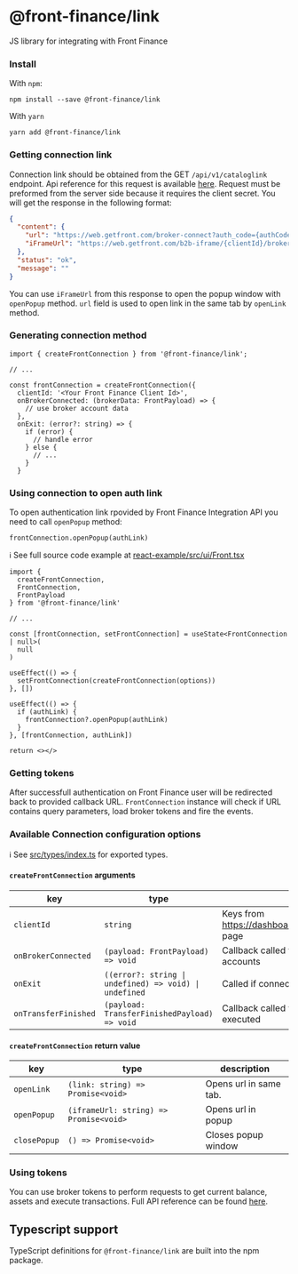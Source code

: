 # @front-finance/link

JS library for integrating with Front Finance

### Install

With `npm`:

```
npm install --save @front-finance/link
```

With `yarn`

```
yarn add @front-finance/link
```

### Getting connection link

Connection link should be obtained from the GET `/api/v1/cataloglink` endpoint. Api reference for this request is available [here](https://integration-api.getfront.com/apireference#tag/Integrations/paths/~1api~1v1~1cataloglink/get). Request must be preformed from the server side because it requires the client secret. You will get the response in the following format:

```json
{
  "content": {
    "url": "https://web.getfront.com/broker-connect?auth_code={authCode}",
    "iFrameUrl": "https://web.getfront.com/b2b-iframe/{clientId}/broker-connect?auth_code={authCode}"
  },
  "status": "ok",
  "message": ""
}
```

You can use `iFrameUrl` from this response to open the popup window with `openPopup` method. `url` field is used to open link in the same tab by `openLink` method.

### Generating connection method

```tsx
import { createFrontConnection } from '@front-finance/link';

// ...

const frontConnection = createFrontConnection({
  clientId: '<Your Front Finance Client Id>',
  onBrokerConnected: (brokerData: FrontPayload) => {
    // use broker account data
  },
  onExit: (error?: string) => {
    if (error) {
      // handle error
    } else {
      // ...
    }
  }

```

### Using connection to open auth link

To open authentication link rpovided by Front Finance Integration API you need to call `openPopup` method:

```tsx
frontConnection.openPopup(authLink)
```

ℹ️ See full source code example at [react-example/src/ui/Front.tsx](../../examples/react-example/src/ui/Front.tsx)

```tsx
import {
  createFrontConnection,
  FrontConnection,
  FrontPayload
} from '@front-finance/link'

// ...

const [frontConnection, setFrontConnection] = useState<FrontConnection | null>(
  null
)

useEffect(() => {
  setFrontConnection(createFrontConnection(options))
}, [])

useEffect(() => {
  if (authLink) {
    frontConnection?.openPopup(authLink)
  }
}, [frontConnection, authLink])

return <></>
```

### Getting tokens

After successfull authentication on Front Finance user will be redirected back to provided callback URL.
`FrontConnection` instance will check if URL contains query parameters, load broker tokens and fire the events.

### Available Connection configuration options

ℹ️ See [src/types/index.ts](src/utils/types.ts) for exported types.

#### `createFrontConnection` arguments

| key                  | type                                                   | description                                                |
| -------------------- | ------------------------------------------------------ | ---------------------------------------------------------- |
| `clientId`           | `string`                                               | Keys from https://dashboard.getfront.com/company/keys page |
| `onBrokerConnected`  | `(payload: FrontPayload) => void`                      | Callback called when users connects their accounts         |
| `onExit`             | `((error?: string \| undefined) => void) \| undefined` | Called if connection not happened                          |
| `onTransferFinished` | `(payload: TransferFinishedPayload) => void`           | Callback called when a crypto transfer is executed         |

#### `createFrontConnection` return value

| key          | type                                   | description            |
| ------------ | -------------------------------------- | ---------------------- |
| `openLink`   | `(link: string) => Promise<void>`      | Opens url in same tab. |
| `openPopup`  | `(iframeUrl: string) => Promise<void>` | Opens url in popup     |
| `closePopup` | `() => Promise<void>`                  | Closes popup window    |

### Using tokens

You can use broker tokens to perform requests to get current balance, assets and execute transactions. Full API reference can be found [here](https://integration-api.getfront.com/apireference).

## Typescript support

TypeScript definitions for `@front-finance/link` are built into the npm package.
